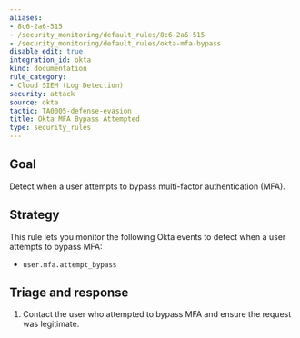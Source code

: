 ```yaml
---
aliases:
- 8c6-2a6-515
- /security_monitoring/default_rules/8c6-2a6-515
- /security_monitoring/default_rules/okta-mfa-bypass
disable_edit: true
integration_id: okta
kind: documentation
rule_category:
- Cloud SIEM (Log Detection)
security: attack
source: okta
tactic: TA0005-defense-evasion
title: Okta MFA Bypass Attempted
type: security_rules
---
```


## Goal
Detect when a user attempts to bypass multi-factor authentication (MFA).

## Strategy
This rule lets you monitor the following Okta events to detect when a user attempts to bypass MFA:

* `user.mfa.attempt_bypass`

## Triage and response
1. Contact the user who attempted to bypass MFA and ensure the request was legitimate.
